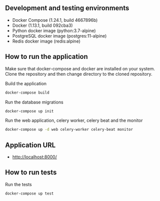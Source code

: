 ## Development and testing environments

  - Docker Compose (1.24.1, build 4667896b)
  - Docker  (1.13.1, build 092cba3)
  - Python docker image (python:3.7-alpine)
  - PostgreSQL docker image (postgres:11-alpine)
  - Redis docker image (redis:alpine)


## How to run the application

Make sure that docker-compose and docker are installed on your system. Clone the repository and then change directory to the cloned repository.

Build the application

```sh
docker-compose build
```

Run the database migrations

```sh
docker-compose up init
```

Run the web application, celery worker, celery beat and the monitor

```sh
docker-compose up -d web celery-worker celery-beat monitor
```

## Application URL

- [http://localhost:8000/](http://localhost:8000/)

## How to run tests

Run the tests

```sh
docker-compose up test
```
